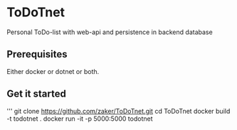 # ToDoTnet
Personal ToDo-list with web-api and persistence in backend database


## Prerequisites
Either docker or dotnet or both.

## Get it started
'''
git clone https://github.com/zaker/ToDoTnet.git
cd ToDoTnet
docker build -t todotnet .
docker run -it -p 5000:5000 todotnet
